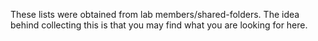 These lists were obtained from lab members/shared-folders. The idea behind collecting this is that you may find what you are looking for here.